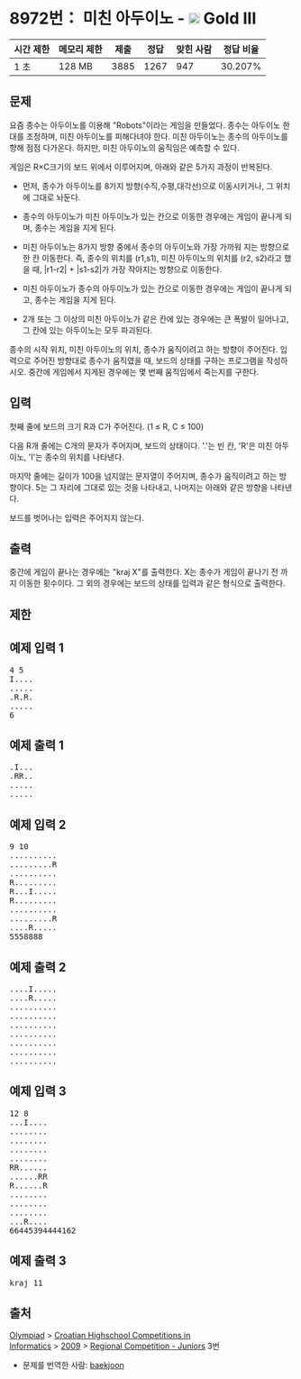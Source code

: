 # 8972번： 미친 아두이노 - <img src="https://static.solved.ac/tier_small/13.svg" style="height:20px" /> Gold III



| 시간 제한 | 메모리 제한 | 제출 | 정답 | 맞힌 사람 | 정답 비율 |
| --- | --- | --- | --- | --- | --- |
| 1 초 | 128 MB | 3885 | 1267 | 947 | 30.207% |
## 문제

요즘 종수는 아두이노를 이용해 "Robots"이라는 게임을 만들었다. 종수는 아두이노 한대를 조정하며, 미친 아두이노를 피해다녀야 한다. 미친 아두이노는 종수의 아두이노를 향해 점점 다가온다. 하지만, 미친 아두이노의 움직임은 예측할 수 있다.

게임은 R×C크기의 보드 위에서 이루어지며, 아래와 같은 5가지 과정이 반복된다.

- 먼저, 종수가 아두이노를 8가지 방향(수직,수평,대각선)으로 이동시키거나, 그 위치에 그대로 놔둔다.

- 종수의 아두이노가 미친 아두이노가 있는 칸으로 이동한 경우에는 게임이 끝나게 되며, 종수는 게임을 지게 된다.

- 미친 아두이노는 8가지 방향 중에서 종수의 아두이노와 가장 가까워 지는 방향으로 한 칸 이동한다. 즉, 종수의 위치를 (r1,s1), 미친 아두이노의 위치를 (r2, s2)라고 했을 때, |r1-r2| + |s1-s2|가 가장 작아지는 방향으로 이동한다.

- 미친 아두이노가 종수의 아두이노가 있는 칸으로 이동한 경우에는 게임이 끝나게 되고, 종수는 게임을 지게 된다.

- 2개 또는 그 이상의 미친 아두이노가 같은 칸에 있는 경우에는 큰 폭발이 일어나고, 그 칸에 있는 아두이노는 모두 파괴된다.

종수의 시작 위치, 미친 아두이노의 위치, 종수가 움직이려고 하는 방향이 주어진다. 입력으로 주어진 방향대로 종수가 움직였을 때, 보드의 상태를 구하는 프로그램을 작성하시오. 중간에 게임에서 지게된 경우에는 몇 번째 움직임에서 죽는지를 구한다.

## 입력

첫째 줄에 보드의 크기 R과 C가 주어진다. (1 ≤ R, C ≤ 100)

다음 R개 줄에는 C개의 문자가 주어지며, 보드의 상태이다. '.'는 빈 칸, 'R'은 미친 아두이노, 'I'는 종수의 위치를 나타낸다.

마지막 줄에는 길이가 100을 넘지않는 문자열이 주어지며, 종수가 움직이려고 하는 방향이다. 5는 그 자리에 그대로 있는 것을 나타내고, 나머지는 아래와 같은 방향을 나타낸다.



보드를 벗어나는 입력은 주어지지 않는다.

## 출력

중간에 게임이 끝나는 경우에는 "kraj X"를 출력한다. X는 종수가 게임이 끝나기 전 까지 이동한 횟수이다. 그 외의 경우에는 보드의 상태를 입력과 같은 형식으로 출력한다.

## 제한

## 예제 입력 1

<pre>4 5
I....
.....
.R.R.
.....
6
</pre>
## 예제 출력 1

<pre>.I...
.RR..
.....
.....
</pre>
## 예제 입력 2

<pre>9 10
..........
.........R
..........
R.........
R...I.....
R.........
..........
.........R
....R.....
5558888
</pre>
## 예제 출력 2

<pre>....I.....
....R.....
..........
..........
..........
..........
..........
..........
..........
</pre>
## 예제 입력 3

<pre>12 8
...I....
........
........
........
........
RR......
......RR
R......R
........
........
........
...R....
66445394444162
</pre>
## 예제 출력 3

<pre>kraj 11
</pre>
## 출처

[Olympiad](/category/2) > [Croatian Highschool Competitions in Informatics](/category/25) > [2009](/category/29) > [Regional Competition - Juniors](/category/detail/1069) 3번

- 문제를 번역한 사람: [baekjoon](/user/baekjoon)